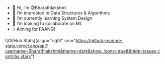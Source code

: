 - 👋 Hi, I’m @Bharathlakshmi
- 👀 I’m interested in Data Structures & Algorithms
- 🌱 I’m currently learning System Design
- 🔭 I’m looking to collaborate on ML
- ⚡ Aiming for FAANG!
<!--
![GitHub stats](https://github-readme-stats.vercel.app/api?username=Bharathlakshmi&theme=radical&show_icons=true&&hide=issues,contribs)
-->

![GitHub Stats](align="right" src="https://github-readme-stats.vercel.app/api?username=Bharathlakshmi&theme=dark&show_icons=true&&hide=issues,contribs,stars") 

<!--
<img alt="Top langs" src="https://github-readme-stats.vercel.app/api/top-langs/?username=Bharathlakshmi&layout=compact&&langs_count=8"/>
-->
